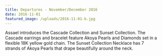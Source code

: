 ```yaml
---
title: Departures - November/December 2016
date: 2016-11-01
featured_image: /uploads/2016-11-01-b.jpg
---
```

Assael introduces the Cascade Collection and Sunset Collection. The Cascade earrings and bracelet feature Akoya Pearls and Diamonds set in a flexible 18K yellow gold chain. The Sunset Collection Necklace has 7 strands of Akoya Pearls that drape beautifully around the neck. ​​